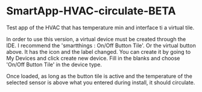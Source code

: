 # SmartApp-HVAC-circulate-BETA
Test app of the HVAC that has temperature min and interface ti a virtual tile.

In order to use this version, a virtual device must be created through the IDE.  I recommend the 'smartthings : On/Off Button Tile'.  Or the virtual button above.  It has the icon and the label changed.
You can create it by going to My Devices and click create new device.  Fill in the blanks and choose 'On/Off Button Tile' in the device type.

Once loaded, as long as the button tile is active and the temperature of the selected sensor is above what you entered during install,
it should circulate.
